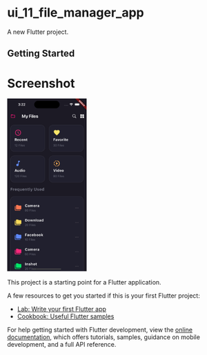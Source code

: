 # ui_11_file_manager_app

A new Flutter project.

## Getting Started
# Screenshot
<img src="https://github.com/Mirzaazmath/flutter_60_ui_challange/blob/main/ui_11_file_manager_app/assets/Screenshot.png" height="400">

This project is a starting point for a Flutter application.

A few resources to get you started if this is your first Flutter project:

- [Lab: Write your first Flutter app](https://docs.flutter.dev/get-started/codelab)
- [Cookbook: Useful Flutter samples](https://docs.flutter.dev/cookbook)

For help getting started with Flutter development, view the
[online documentation](https://docs.flutter.dev/), which offers tutorials,
samples, guidance on mobile development, and a full API reference.
